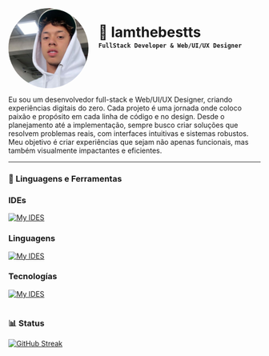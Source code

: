 <div style="display: flex; align-items: center;">
  <img src="./perfil.jpg" alt="Iamthebestts" style="margin-top: 2rem; width: 10rem; height: 10rem; border-radius: 50%; margin-right: 20px;">
  <div style="display: flex; flex-direction: column; justify-content: center;">
    <div style="margin-bottom: 1rem">
        <h1 style="margin: 0;">🧠 Iamthebestts</h1>
        <p style="margin: 0;"><strong><code>FullStack Developer & Web/UI/UX Designer</code></strong></p>
    </div>
  </div>
</div>


Eu sou um desenvolvedor full-stack e Web/UI/UX Designer, criando experiências digitais do zero. Cada projeto é uma jornada onde coloco paixão e propósito em cada linha de código e no design. Desde o planejamento até a implementação, sempre busco criar soluções que resolvem problemas reais, com interfaces intuitivas e sistemas robustos. Meu objetivo é criar experiências que sejam não apenas funcionais, mas também visualmente impactantes e eficientes.

---

### 🧰 Linguagens e Ferramentas

### IDEs
[![My IDES](https://skillicons.dev/icons?i=webstorm,vscode,visualstudio,atom)](https://skillicons.dev)

### Linguagens
[![My IDES](https://skillicons.dev/icons?i=ts,js,react,css,html,lua,py)](https://skillicons.dev)


### Tecnologías
[![My IDES](https://skillicons.dev/icons?i=express,nodejs,mongo)](https://skillicons.dev)

#

### 📊 Status
[![GitHub Streak](https://streak-stats.demolab.com?user=iamthebestts&theme=vue-dark&locale=pt_BR&date_format=j%20M%5B%20Y%5D)](https://git.io/streak-stats)
